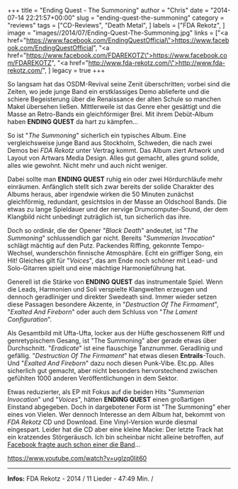 +++
title = "Ending Quest - The Summoning"
author = "Chris"
date = "2014-07-14 22:21:57+00:00"
slug = "ending-quest-the-summoning"
category = "reviews"
tags = ["CD-Reviews", "Death Metal", ]
labels = ["FDA Rekotz", ]
image = "images//2014/07/Ending-Quest-The-Summoning.jpg"
links = ["<a href=\"https://www.facebook.com/EndingQuestOfficial\">https://www.facebook.com/EndingQuestOfficial</a>", "<a href=\"https://www.facebook.com/FDAREKOTZ\">https://www.facebook.com/FDAREKOTZ</a>", "<a href=\"http://www.fda-rekotz.com/\">http://www.fda-rekotz.com/</a>", ]
legacy = true
+++

So langsam hat das OSDM-Revival seine Zenit überschritten; vorbei sind die Zeiten, wo jede junge Band ein erstklassiges Demo ablieferte und die schiere Begeisterung über die Renaissance der alten Schule so manchen Makel übersehen ließen. Mittlerweile ist das Genre eher gesättigt und die Masse an Retro-Bands ein gleichförmiger Brei. Mit ihrem Debüt-Album haben **ENDING QUEST** da hart zu kämpfen...

So ist "_The Summoning_" sicherlich ein typisches Album. Eine vergleichsweise junge Band aus Stockholm, Schweden, die nach zwei Demos bei _FDA Rekotz_ unter Vertrag kommt. Das Album ziert Artwork und Layout von Artwars Media Design. Alles gut gemacht, alles grund solide, alles wie gewohnt. Nicht mehr und auch nicht weniger.

Dabei sollte man **ENDING QUEST** ruhig ein oder zwei Hördurchläufe mehr einräumen. Anfänglich stellt sich zwar bereits der solide Charakter des Albums heraus, aber irgendwie wirken die 50 Minuten zunächst gleichförmig, redundant, gesichtslos in der Masse an Oldschool Bands. Die etwas zu lange Spieldauer und der nervige Drumcomputer-Sound, der dem Klangbild nicht unbedingt zuträglich ist, tun sicherlich das ihre.

Doch so ordinär, die der Opener "_Black Death_" andeutet, ist "_The Summoning_" schlussendlich gar nicht. Bereits "_Summerian Invocation_" schlägt mächtig auf den Putz. Packendes Riffing, gekonnte Tempo-Wechsel, wunderschön finnische Atmosphäre. Echt ein griffiger Song, ein Hit! Gleiches gilt für "_Voices_", das am Ende noch schöner mit Lead- und Solo-Gitarren spielt und eine mächtige Harmonieführung hat.

Generell ist die Stärke von **ENDING QUEST** das instrumentale Spiel. Wenn die Leads, Harmonien und Soli verspielte Klangwelten erzeugen und dennoch geradliniger und direkter Swedeath sind. Immer wieder setzen diese Passagen besondere Akzente, in "_Destruction Of The Firmament_", "_Exalted And Fireborn_" oder auch dem Schluss von "_The Lament Configuration_".

Als Gesamtbild mit Ufta-Ufta, locker aus der Hüfte geschossenem Riff und genretypischem Gesang, ist "The Summoning" aber gerade etwas über Durchschnitt. "_Eradicate_" ist eine flauschige Tanznummer. Geradlinig und gefällig. "_Destruction Of The Firmament_" hat etwas diesen **Entrails**-Touch. Und "_Exalted And Fireborn_" dazu noch diesen Punk-Vibe. Etc.pp. Alles sicherlich gut gemacht, aber nicht besonders hervorstechend zwischen gefühlten 1000 anderen Veröffentlichungen in dem Sektor.

Etwas reduzierter, als EP mit Fokus auf die beiden Hits "_Summerian Invocation_" und "_Voices_", hätten **ENDING QUEST** einen großartigen Einstand abgegeben. Doch in dargebotener Form ist "The Summoning"  eher eines von Vielen. Wer dennoch Interesse an dem Album hat, bekommt von _FDA Rekotz_ CD und Download. Eine Vinyl-Version wurde diesmal eingespart. Leider hat die CD aber eine kleine Macke: Der letzte Track hat ein kratzendes Störgeräusch. Ich bin scheinbar nicht alleine betroffen, auf <a href="https://www.facebook.com/EndingQuestOfficial/posts/652828028134442">Facebook fragte auch schon einer die Band</a>...

https://www.youtube.com/watch?v=ugIzq0lit60



---
**Infos:**
FDA Rekotz - 2014 / 
11 Lieder - 47:49 Min. / 
